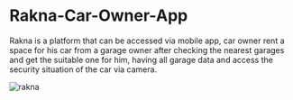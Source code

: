 # Rakna-Car-Owner-App
Rakna is a platform that can be accessed via mobile app, car owner rent a space for his car from a garage owner after checking the nearest garages and get the suitable one for him, having all garage data and access the security situation of the car via camera.

![rakna](https://user-images.githubusercontent.com/35526918/66869301-667fc980-ef9f-11e9-8eff-8f8a25749708.png)
